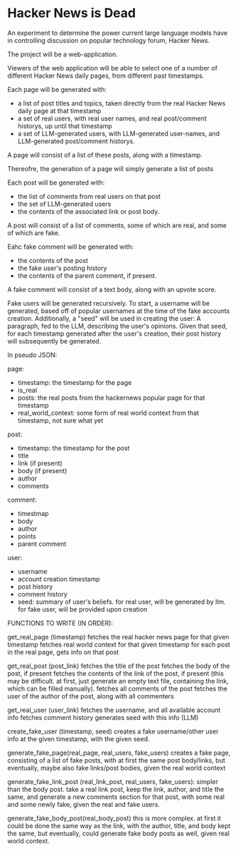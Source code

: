 # Hacker News is Dead

An experiment to determine the power current large language models have in controlling discussion on popular technology forum, Hacker News.

The project will be a web-application.

Viewers of the web application will be able to select one of a number
of different Hacker News daily pages, from different past timestamps.

Each page will be generated with:
 - a list of post titles and topics, taken directly from the real Hacker News daily page at that timestamp
 - a set of real users, with real user names, and real post/comment historys, up until that timestamp
 - a set of LLM-generated users, with LLM-generated user-names, and LLM-generated post/comment historys.

A page will consist of a list of these posts, along with a timestamp.

Thereofre, the generation of a page will simply generate a list of posts

Each post will be generated with:
 - the list of comments from real users on that post
 - the set of LLM-generated users
 - the contents of the associated link or post body.

A post will consist of a list of comments, some of which are real, and some of which are fake.

Eahc fake comment will be generated with:
 - the contents of the post
 - the fake user's posting history
 - the contents of the parent comment, if present.

A fake comment will consist of a text body, along with an upvote score.

Fake users will be generated recursively.
To start, a username will be generated, based off of popular usernames at the time of the fake accounts creation.
Additionally, a "seed" will be used in creating the user: A paragraph, fed to the LLM, describing the user's opinions.
Given that seed, for each timestamp generated after the user's creation, their post history will subsequently be generated.

In pseudo JSON:

page:
 - timestamp: the timestamp for the page
 - is_real
 - posts: the real posts from the hackernews popular page for that timestamp
 - real_world_context: some form of real world context from that timestamp, not sure what yet

post: 
 - timestamp: the timestamp for the post
 - title
 - link (if present)
 - body (if present)
 - author
 - comments

comment: 
 - timestmap
 - body
 - author
 - points
 - parent comment

user: 
 - username
 - account creation timestamp
 - post history
 - comment history
 - seed: summary of user's beliefs. for real user, will be generated by llm. for fake user, will be provided upon creation

FUNCTIONS TO WRITE (IN ORDER):

get_real_page (timestamp)
fetches the real hacker news page for that given timestamp
fetches real world context for that given timestamp
for each post in the real page, gets info on that post

get_real_post (post_link)
fetches the title of the post
fetches the body of the post, if present
fetches the contents of the link of the post, if present (this may be difficult. at first, just generate an empty text file, containing the link, which can be filled manually).
fetches all comments of the post
fetches the user of the author of the post, along with all commenters

get_real_user (user_link)
fetches the username, and all available account info
fetches comment history
generates seed with this info (LLM)

create_fake_user (timestamp, seed)
creates a fake username/other user info at the given timestamp, with the given seed.

generate_fake_page(real_page, real_users, fake_users)
creates a fake page, consisting of a list of fake posts, with at first the same post body/links, but eventually, maybe also fake links/post bodies, given the real world context

generate_fake_link_post (real_link_post, real_users, fake_users):
simpler than the body post. take a real link post,
keep the link, author, and title the same, and generate a new comments section for that post,
with some real and some newly fake, given the real and fake users.

generate_fake_body_post(real_body_post)
this is more complex. at first it could be done the same way as the link,
with the author, title, and body kept the same, but eventually, could generate fake body posts as well, given real world context.


